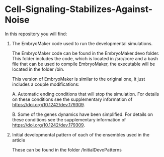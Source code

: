 # Cell-Signaling-Stabilizes-Against-Noise

In this repository you will find:

1. The EmbryoMaker code used to run the developmental simulations.

   The EmbryoMaker code can be found in the EmbryoMaker.devo folder. This folder includes the code, which is located in /src/core and a bash file that can be used to compile EmbryoMaker, the executable will be located in the folder /bin.
	 
	 This version of EmbryoMaker is similar to the original one, it just includes a couple modifications:
	 
	 A. Automatic ending conditions that will stop the simulation. For details on these conditions see the supplementary information of https://doi.org/10.1242/dev.179309. 
	
	B. Some of the genes dynamics have been simplified. For details on these conditions see the supplementary information of https://doi.org/10.1242/dev.179309. 

2. Initial developmental pattern of each of the ensembles used in the article

	These can be found in the folder /InitialDevoPatterns

